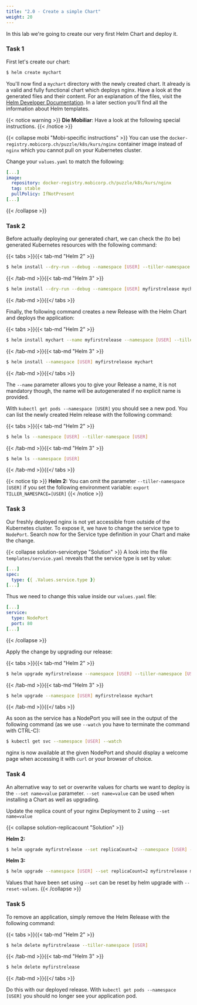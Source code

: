 ```yaml
---
title: "2.0 - Create a simple Chart"
weight: 20
---
```


In this lab we're going to create our very first Helm Chart and deploy it.

### Task 1

First let's create our chart:

```bash
$ helm create mychart
```

You'll now find a `mychart` directory with the newly created chart. It already is a valid and fully functional chart which deploys nginx. Have a look at the generated files and their content. For an explanation of the files, visit the [Helm Developer Documentation](https://docs.helm.sh/developing_charts/#the-chart-file-structure). In a later section you'll find all the information about Helm templates.


{{< notice warning >}}
**Die Mobiliar**: Have a look at the following special instructions.
{{< /notice >}}

{{< collapse mobi "Mobi-specific instructions" >}}
You can use the `docker-registry.mobicorp.ch/puzzle/k8s/kurs/nginx` container image instead of `nginx` which you cannot pull on your Kubernetes cluster.

Change your `values.yaml` to match the following:

```yaml
[...]
image:
  repository: docker-registry.mobicorp.ch/puzzle/k8s/kurs/nginx
  tag: stable
  pullPolicy: IfNotPresent
[...]
```
{{< /collapse >}}

### Task 2

Before actually deploying our generated chart, we can check the (to be) generated Kubernetes resources with the following command:

{{< tabs >}}{{< tab-md "Helm 2" >}}
```bash
$ helm install --dry-run --debug --namespace [USER] --tiller-namespace [USER] mychart
```
{{< /tab-md >}}{{< tab-md "Helm 3" >}}
```bash
$ helm install --dry-run --debug --namespace [USER] myfirstrelease mychart
```
{{< /tab-md >}}{{</ tabs >}}

Finally, the following command creates a new Release with the Helm Chart and deploys the application:

{{< tabs >}}{{< tab-md "Helm 2" >}}
```bash
$ helm install mychart --name myfirstrelease --namespace [USER] --tiller-namespace [USER]
```
{{< /tab-md >}}{{< tab-md "Helm 3" >}}
```bash
$ helm install --namespace [USER] myfirstrelease mychart
```
{{< /tab-md >}}{{</ tabs >}}

The `--name` parameter allows you to give your Release a name, it is not mandatory though, the name will be autogenerated if no explicit name is provided.

With `kubectl get pods --namespace [USER]` you should see a new pod. You can list the newly created Helm release with the following command:

{{< tabs >}}{{< tab-md "Helm 2" >}}
```bash
$ helm ls --namespace [USER] --tiller-namespace [USER]
```
{{< /tab-md >}}{{< tab-md "Helm 3" >}}
```bash
$ helm ls --namespace [USER]
```
{{< /tab-md >}}{{</ tabs >}}

{{< notice tip >}}
**Helm 2:** You can omit the parameter `--tiller-namespace [USER]` if you set the following environment variable: `export TILLER_NAMESPACE=[USER]`
{{< /notice >}}

### Task 3

Our freshly deployed nginx is not yet accessible from outside of the Kubernetes cluster. To expose it, we have to change the service type to `NodePort`.
Search now for the Service type definition in your Chart and make the change.

{{< collapse solution-servicetype "Solution" >}}
A look into the file `templates/service.yaml` reveals that the service type is set by value:
```yaml
[...]
spec:
  type: {{ .Values.service.type }}
[...]
```

Thus we need to change this value inside our `values.yaml` file:
```yaml
[...]
service:
  type: NodePort
  port: 80
[...]
```
{{< /collapse >}}

Apply the change by upgrading our release:

{{< tabs >}}{{< tab-md "Helm 2" >}}
```bash
$ helm upgrade myfirstrelease --namespace [USER] --tiller-namespace [USER] mychart
```
{{< /tab-md >}}{{< tab-md "Helm 3" >}}
```bash
$ helm upgrade --namespace [USER] myfirstrelease mychart 
```
{{< /tab-md >}}{{</ tabs >}}

As soon as the service has a NodePort you will see in the output of the following command (as we use `--watch` you have to terminate the command with CTRL-C):

```bash
$ kubectl get svc --namespace [USER] --watch
```

nginx is now available at the given NodePort and should display a welcome page when accessing it with `curl` or your browser of choice.

### Task 4

An alternative way to set or overwrite values for charts we want to deploy is the `--set name=value` parameter. `--set name=value` can be used when installing a Chart as well as upgrading.

Update the replica count of your nginx Deployment to 2 using `--set name=value`

{{< collapse solution-replicacount "Solution" >}}

**Helm 2:**
```bash
$ helm upgrade myfirstrelease --set replicaCount=2 --namespace [USER] --tiller-namespace [USER] mychart
```

**Helm 3:**
```bash
$ helm upgrade --namespace [USER] --set replicaCount=2 myfirstrelease mychart 
```

Values that have been set using `--set` can be reset by helm upgrade with `--reset-values`.
{{< /collapse >}}

### Task 5

To remove an application, simply remove the Helm Release with the following command:

{{< tabs >}}{{< tab-md "Helm 2" >}}
```bash
$ helm delete myfirstrelease --tiller-namespace [USER]
```
{{< /tab-md >}}{{< tab-md "Helm 3" >}}
```bash
$ helm delete myfirstrelease
```
{{< /tab-md >}}{{</ tabs >}}

Do this with our deployed release. With `kubectl get pods --namespace [USER]` you should no longer see your application pod.
